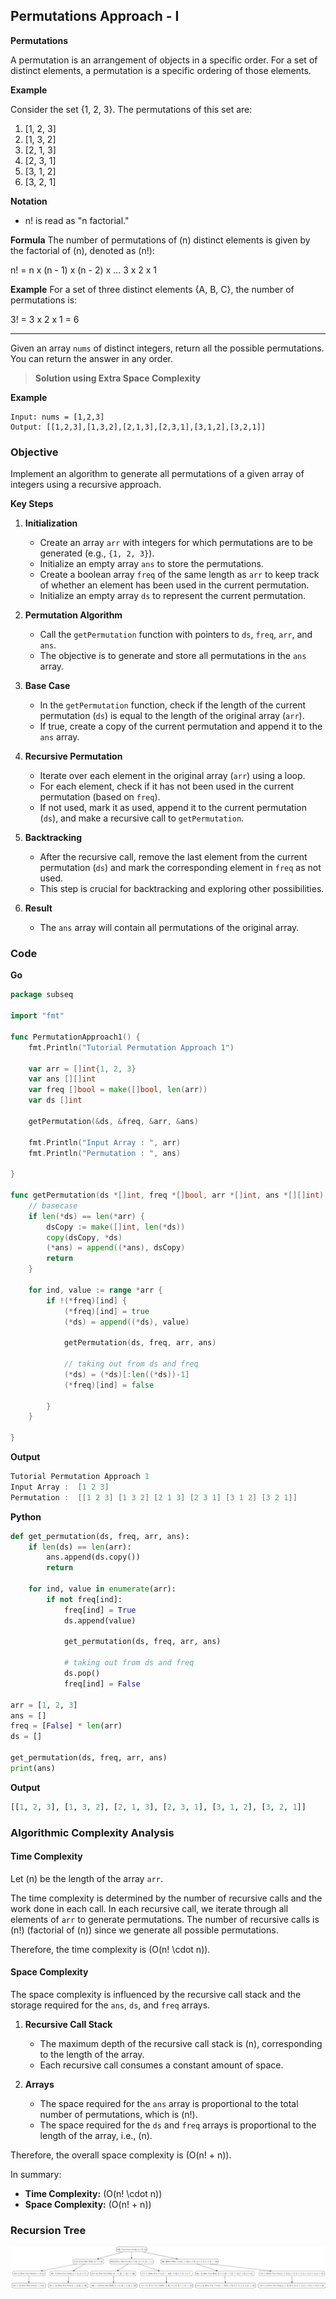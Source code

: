 ## Permutations Approach - I

**Permutations**

A permutation is an arrangement of objects in a specific order. For a set of distinct elements, a permutation is a specific ordering of those elements.

**Example**

Consider the set {1, 2, 3}. The permutations of this set are:

1. [1, 2, 3]
2. [1, 3, 2]
3. [2, 1, 3]
4. [2, 3, 1]
5. [3, 1, 2]
6. [3, 2, 1]

**Notation**
- n! is read as "n factorial."

**Formula**
The number of permutations of \(n\) distinct elements is given by the factorial of \(n\), denoted as \(n!\):

n! = n x (n - 1) x (n - 2) x ... 3 x 2 x 1

**Example**
For a set of three distinct elements {A, B, C}, the number of permutations is:

3! = 3 x 2 x 1 = 6

---


Given an array `nums` of distinct integers, return all the possible permutations. You can return the answer in any order.

> **Solution using Extra Space Complexity**

**Example**
```
Input: nums = [1,2,3]
Output: [[1,2,3],[1,3,2],[2,1,3],[2,3,1],[3,1,2],[3,2,1]]
```

### Objective
Implement an algorithm to generate all permutations of a given array of integers using a recursive approach.

**Key Steps**

1. **Initialization**
   - Create an array `arr` with integers for which permutations are to be generated (e.g., `{1, 2, 3}`).
   - Initialize an empty array `ans` to store the permutations.
   - Create a boolean array `freq` of the same length as `arr` to keep track of whether an element has been used in the current permutation.
   - Initialize an empty array `ds` to represent the current permutation.

2. **Permutation Algorithm**
   - Call the `getPermutation` function with pointers to `ds`, `freq`, `arr`, and `ans`.
   - The objective is to generate and store all permutations in the `ans` array.

3. **Base Case**
   - In the `getPermutation` function, check if the length of the current permutation (`ds`) is equal to the length of the original array (`arr`).
   - If true, create a copy of the current permutation and append it to the `ans` array.

4. **Recursive Permutation**
   - Iterate over each element in the original array (`arr`) using a loop.
   - For each element, check if it has not been used in the current permutation (based on `freq`).
   - If not used, mark it as used, append it to the current permutation (`ds`), and make a recursive call to `getPermutation`.

5. **Backtracking**
   - After the recursive call, remove the last element from the current permutation (`ds`) and mark the corresponding element in `freq` as not used.
   - This step is crucial for backtracking and exploring other possibilities.

6. **Result**
   - The `ans` array will contain all permutations of the original array.
### Code
**Go**
```go
package subseq

import "fmt"

func PermutationApproach1() {
	fmt.Println("Tutorial Permutation Approach 1")

	var arr = []int{1, 2, 3}
	var ans [][]int
	var freq []bool = make([]bool, len(arr))
	var ds []int

	getPermutation(&ds, &freq, &arr, &ans)

	fmt.Println("Input Array : ", arr)
	fmt.Println("Permutation : ", ans)

}

func getPermutation(ds *[]int, freq *[]bool, arr *[]int, ans *[][]int) {
	// basecase
	if len(*ds) == len(*arr) {
		dsCopy := make([]int, len(*ds))
		copy(dsCopy, *ds)
		(*ans) = append((*ans), dsCopy)
		return
	}

	for ind, value := range *arr {
		if !(*freq)[ind] {
			(*freq)[ind] = true
			(*ds) = append((*ds), value)

			getPermutation(ds, freq, arr, ans)

			// taking out from ds and freq
			(*ds) = (*ds)[:len((*ds))-1]
			(*freq)[ind] = false

		}
	}

}
```

**Output**
```go
Tutorial Permutation Approach 1
Input Array :  [1 2 3]
Permutation :  [[1 2 3] [1 3 2] [2 1 3] [2 3 1] [3 1 2] [3 2 1]]
```

**Python**
```python
def get_permutation(ds, freq, arr, ans):
    if len(ds) == len(arr):
        ans.append(ds.copy())
        return

    for ind, value in enumerate(arr):
        if not freq[ind]:
            freq[ind] = True
            ds.append(value)

            get_permutation(ds, freq, arr, ans)

            # taking out from ds and freq
            ds.pop()
            freq[ind] = False

arr = [1, 2, 3]
ans = []
freq = [False] * len(arr)
ds = []

get_permutation(ds, freq, arr, ans)
print(ans)
```

**Output**
```python
[[1, 2, 3], [1, 3, 2], [2, 1, 3], [2, 3, 1], [3, 1, 2], [3, 2, 1]]
```
### Algorithmic Complexity Analysis
#### Time Complexity
Let \(n\) be the length of the array `arr`.

The time complexity is determined by the number of recursive calls and the work done in each call. In each recursive call, we iterate through all elements of `arr` to generate permutations. The number of recursive calls is \(n!\) (factorial of \(n\)) since we generate all possible permutations.

Therefore, the time complexity is \(O(n! \cdot n)\).

#### Space Complexity
The space complexity is influenced by the recursive call stack and the storage required for the `ans`, `ds`, and `freq` arrays.

1. **Recursive Call Stack**
   - The maximum depth of the recursive call stack is \(n\), corresponding to the length of the array.
   - Each recursive call consumes a constant amount of space.

2. **Arrays**
   - The space required for the `ans` array is proportional to the total number of permutations, which is \(n!\).
   - The space required for the `ds` and `freq` arrays is proportional to the length of the array, i.e., \(n\).

Therefore, the overall space complexity is \(O(n! + n)\).

In summary:
- **Time Complexity:** \(O(n! \cdot n)\)
- **Space Complexity:** \(O(n! + n)\)

### Recursion Tree

![permutationapproach1.png](img/permutationapproach1.png)